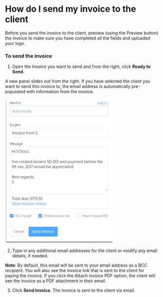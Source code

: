 # How do I send my invoice to the client

Before you send the invoice to the client, preview (using the Preview button) the invoice to make sure you have completed all the fields and uploaded your logo.

### To send the invoice

1) Open the Invoice you want to send and from the right, click **Ready to Send**.

A new panel slides out from the right. If you have selected the client you want to send this invoice to, the email address is automatically pre-populated with information from the invoice.

![](/assets/ReadyToSend.png)

2) Type in any additional email addresses for the client or modify any email details, if needed.

**Note**: By default, this email will be sent to your email address as a BCC recipient. You will also see the invoice link that is sent to the client for paying the invoice.
If you click the Attach invoice PDF option, the client will see the invoice as a PDF attachment in their email.

3) Click **Send Invoice**.
The invoice is sent to the client via email. 



